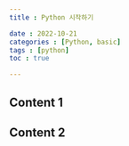 ```yaml
---
title : Python 시작하기

date : 2022-10-21
categories : [Python, basic]
tags : [python]
toc : true

---
```


## Content 1

## Content 2

